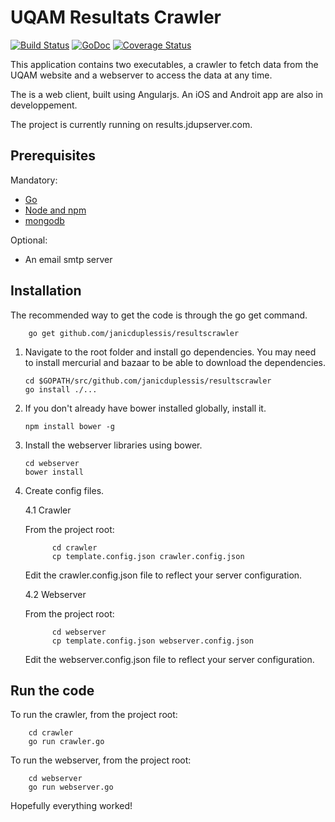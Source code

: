 UQAM Resultats Crawler
==============

[![Build Status](https://travis-ci.org/janicduplessis/resultscrawler.svg)](https://travis-ci.org/janicduplessis/resultscrawler)
[![GoDoc](https://godoc.org/github.com/janicduplessis/resultscrawler?status.svg)](https://godoc.org/github.com/janicduplessis/resultscrawler)
[![Coverage Status](https://coveralls.io/repos/janicduplessis/resultscrawler/badge.svg)](https://coveralls.io/r/janicduplessis/resultscrawler)

This application contains two executables, a crawler to fetch data from
the UQAM website and a webserver to access the data at any time.

The is a web client, built using Angularjs. An iOS and Androit app are also in developpement.

The project is currently running on results.jdupserver.com.

Prerequisites
---------------
Mandatory:

- [Go](http://golang.org/)
- [Node and npm](http://nodejs.org/)
- [mongodb](http://www.mongodb.org/)

Optional:

- An email smtp server

Installation
---------------
The recommended way to get the code is through the go get command.

        go get github.com/janicduplessis/resultscrawler

1.  Navigate to the root folder and install go dependencies.
You may need to install mercurial and bazaar to be able to download the dependencies.

        cd $GOPATH/src/github.com/janicduplessis/resultscrawler
        go install ./...

2.  If you don't already have bower installed globally, install it.

        npm install bower -g

3.  Install the webserver libraries using bower.

        cd webserver
        bower install

4.  Create config files.

    4.1  Crawler

    From the project root:

              cd crawler
              cp template.config.json crawler.config.json

    Edit the crawler.config.json file to reflect your server configuration.

    4.2  Webserver

    From the project root:

              cd webserver
              cp template.config.json webserver.config.json

    Edit the webserver.config.json file to reflect your server configuration.

Run the code
--------------
To run the crawler, from the project root:

        cd crawler
        go run crawler.go

To run the webserver, from the project root:

        cd webserver
        go run webserver.go


Hopefully everything worked!
